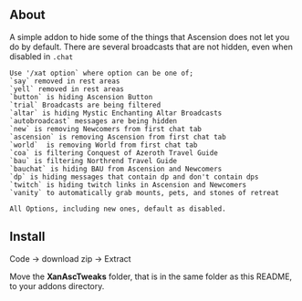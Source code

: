 ## About
A simple addon to hide some of the things that Ascension does not let you do by default.  There are several broadcasts that are not hidden, even when disabled in `.chat`

```
Use '/xat option` where option can be one of;
`say` removed in rest areas
`yell` removed in rest areas
`button` is hiding Ascension Button
`trial` Broadcasts are being filtered
`altar` is hiding Mystic Enchanting Altar Broadcasts
`autobroadcast` messages are being hidden
`new` is removing Newcomers from first chat tab
`ascension` is removing Ascension from first chat tab
`world`  is removing World from first chat tab
`coa` is filtering Conquest of Azeroth Travel Guide
`bau` is filtering Northrend Travel Guide
`bauchat` is hiding BAU from Ascension and Newcomers
`dp` is hiding messages that contain dp and don't contain dps
`twitch` is hiding twitch links in Ascension and Newcomers
`vanity` to automatically grab mounts, pets, and stones of retreat

All Options, including new ones, default as disabled.
```

## Install
Code -> download zip -> Extract

Move the **XanAscTweaks** folder, that is in the same folder as this README, to your addons directory.
